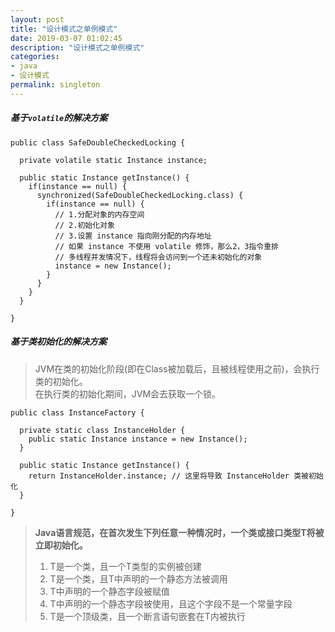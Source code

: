 ```yaml
---
layout: post
title: "设计模式之单例模式"
date: 2019-03-07 01:02:45
description: "设计模式之单例模式"
categories:
- java
- 设计模式
permalink: singleton
---
```


##### 基于`volatile`的解决方案

```vim
public class SafeDoubleCheckedLocking {

  private volatile static Instance instance;

  public static Instance getInstance() {
    if(instance == null) {
      synchronized(SafeDoubleCheckedLocking.class) {
        if(instance == null) {
          // 1.分配对象的内存空间
          // 2.初始化对象
          // 3.设置 instance 指向刚分配的内存地址
          // 如果 instance 不使用 volatile 修饰，那么2，3指令重排
          // 多线程并发情况下，线程将会访问到一个还未初始化的对象
          instance = new Instance();
        }
      }
    }
  }

}
```

##### 基于类初始化的解决方案
> JVM在类的初始化阶段(即在Class被加载后，且被线程使用之前)，会执行类的初始化。  
> 在执行类的初始化期间，JVM会去获取一个锁。  

```vim
public class InstanceFactory {

  private static class InstanceHolder {
    public static Instance instance = new Instance();
  }

  public static Instance getInstance() {
    return InstanceHolder.instance; // 这里将导致 InstanceHolder 类被初始化
  }

}
```
> **Java语言规范，在首次发生下列任意一种情况时，一个类或接口类型T将被立即初始化。**  
> 1) T是一个类，且一个T类型的实例被创建  
> 2) T是一个类，且T中声明的一个静态方法被调用  
> 3) T中声明的一个静态字段被赋值  
> 4) T中声明的一个静态字段被使用，且这个字段不是一个常量字段  
> 5) T是一个顶级类，且一个断言语句嵌套在T内被执行  
